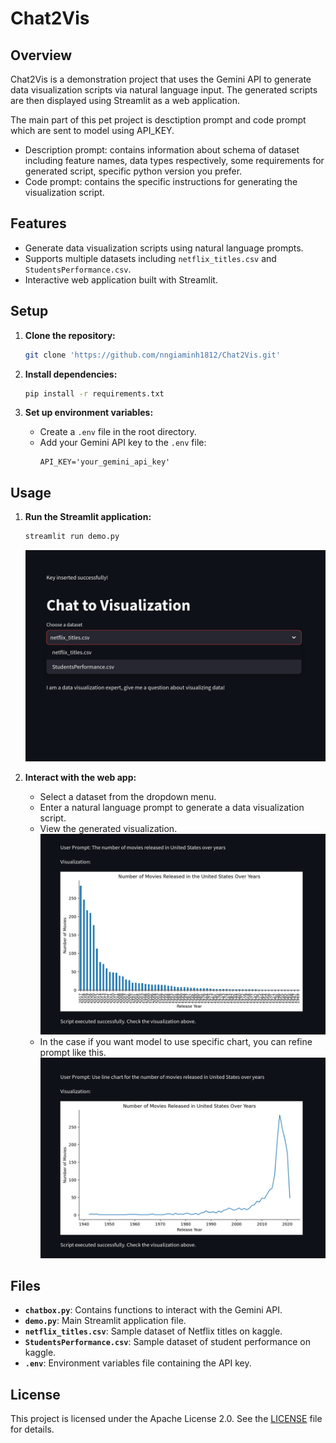 # Chat2Vis

## Overview
Chat2Vis is a demonstration project that uses the Gemini API to generate data visualization scripts via natural language input. The generated scripts are then displayed using Streamlit as a web application.

The main part of this pet project is desctiption prompt and code prompt which are sent to model using API_KEY.
- Description prompt: contains information about schema of dataset including feature names, data types respectively, some requirements for generated script, specific python version you prefer.
- Code prompt: contains the specific instructions for generating the visualization script.

    

## Features
- Generate data visualization scripts using natural language prompts.
- Supports multiple datasets including `netflix_titles.csv` and `StudentsPerformance.csv`.
- Interactive web application built with Streamlit.


## Setup

1. **Clone the repository:**
    ```sh
    git clone 'https://github.com/nngiaminh1812/Chat2Vis.git'
    ```

2. **Install dependencies:**
    ```sh
    pip install -r requirements.txt
    ```

3. **Set up environment variables:**
    - Create a `.env` file in the root directory.
    - Add your Gemini API key to the `.env` file:
        ```
        API_KEY='your_gemini_api_key'
        ```

## Usage

1. **Run the Streamlit application:**
    ```sh
    streamlit run demo.py
    ```
    ![alt text](image/image.png)

2. **Interact with the web app:**
    - Select a dataset from the dropdown menu.
    - Enter a natural language prompt to generate a data visualization script.
    - View the generated visualization.
    ![alt text](image/image-1.png)
    - In the case if you want model to use specific chart, you can refine prompt like this.
    ![alt text](image/image-2.png)

## Files

- **`chatbox.py`**: Contains functions to interact with the Gemini API.
- **`demo.py`**: Main Streamlit application file.
- **`netflix_titles.csv`**: Sample dataset of Netflix titles on kaggle.
- **`StudentsPerformance.csv`**: Sample dataset of student performance on kaggle.
- **`.env`**: Environment variables file containing the API key.

## License
This project is licensed under the Apache License 2.0. See the [LICENSE](LICENSE) file for details.